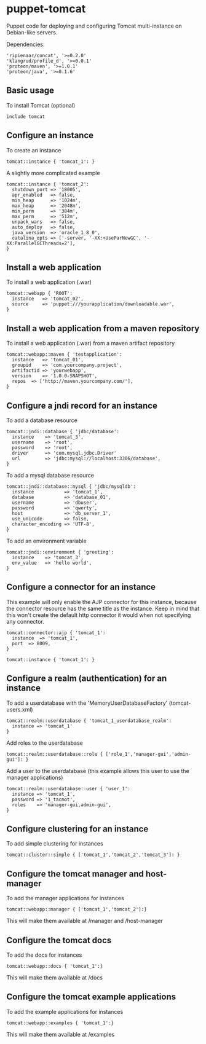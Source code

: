 puppet-tomcat
=============

Puppet code for deploying and configuring Tomcat multi-instance on Debian-like servers.

Dependencies:

    'ripienaar/concat', '>=0.2.0'
    'klangrud/profile_d', '>=0.0.1'
    'proteon/maven', '>=1.0.1'
    'proteon/java', '>=0.1.6'

Basic usage
-------------------------
To install Tomcat (optional)

    include tomcat

Configure an instance
-------------------------
To create an instance

    tomcat::instance { 'tomcat_1': }

A slightly more complicated example

    tomcat::instance { 'tomcat_2':
      shutdown_port => '18005',
      apr_enabled   => false,
      min_heap      => '1024m',
      max_heap      => '2048m',
      min_perm      => '384m',
      max_perm      => '512m',
      unpack_wars   => false,
      auto_deploy   => false,
      java_version  => 'oracle_1_8_0',
      catalina_opts => ['-server, '-XX:+UseParNewGC', '-XX:ParallelGCThreads=2'],
    }
    
Install a web application
-------------------------
To install a web application (.war)

    tomcat::webapp { 'ROOT': 
      instance   => 'tomcat_02',
      source	 => 'puppet:///yourapplication/downloadable.war',
    }

Install a web application from a maven repository
-------------------------
To install a web application (.war) from a maven artifact repository
    
    tomcat::webapp::maven { 'testapplication': 
      instance   => 'tomcat_01',
      groupid    => 'com.yourcompany.project',
      artifactid => 'yourwebapp',
      version    => '1.0.0-SNAPSHOT',
      repos	 => ['http://maven.yourcompany.com/'],
    }

Configure a jndi record for an instance
-------------------------
To add a database resource

    tomcat::jndi::database { 'jdbc/database':
      instance    => 'tomcat_3',
      username    => 'root',
      password    => 'root',
      driver      => 'com.mysql.jdbc.Driver'
      url         => 'jdbc:mysql://localhost:3306/database',
    }
    
To add a mysql database resource 

    tomcat::jndi::database::mysql { 'jdbc/mysqldb':
      instance    		 => 'tomcat_1',
      database	  		 => 'database_01',
      username	  		 => 'dbuser',
      password	  		 => 'qwerty',
      host        		 => 'db_server_1',
      use_unicode 		 => false,
      character_encoding => 'UTF-8',
    }
    
To add an environment variable 

    tomcat::jndi::environment { 'greeting':
      instance    => 'tomcat_3',
      env_value   => 'hello world',
    }

Configure a connector for an instance
-------------------------
This example will only enable the AJP connector for this instance,
because the connector resource has the same title as the instance. 
Keep in mind that this won't create the default http connector it would 
when not specifying any connector.

    tomcat::connector::ajp { 'tomcat_1':
      instance	=> 'tomcat_1',
      port 	=> 8009,
    }
    
    tomcat::instance { 'tomcat_1': }

Configure a realm (authentication) for an instance
-------------------------
To add a userdatabase with the 'MemoryUserDatabaseFactory' (tomcat-users.xml)

    tomcat::realm::userdatabase { 'tomcat_1_userdatabase_realm':
      instance => 'tomcat_1'
    }

Add roles to the userdatabase

    tomcat::realm::userdatabase::role { ['role_1','manager-gui','admin-gui']: }

Add a user to the userdatabase (this example allows this user to use the manager applications)

    tomcat::realm::userdatabase::user { 'user_1':
      instance => 'tomcat_1',
      password => '1_tacmot',
      roles    => 'manager-gui,admin-gui',
    }

Configure clustering for an instance
-------------------------
To add simple clustering for instances

    tomcat::cluster::simple { ['tomcat_1','tomcat_2','tomcat_3']: }

Configure the tomcat manager and host-manager
-------------------------
To add the manager applications for instances

    tomcat::webapp::manager { ['tomcat_1','tomcat_2']:}

This will make them available at /manager and /host-manager
    
Configure the tomcat docs
-------------------------
To add the docs for instances

    tomcat::webapp::docs { 'tomcat_1':}

This will make them available at /docs

Configure the tomcat example applications
-------------------------
To add the example applications for instances

    tomcat::webapp::examples { 'tomcat_1':}

This will make them available at /examples
